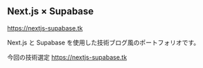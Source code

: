 ## Next.js × Supabase

https://nextjs-supabase.tk

Next.js と Supabase を使用した技術ブログ風のポートフォリオです。

今回の技術選定
https://nextjs-supabase.tk
